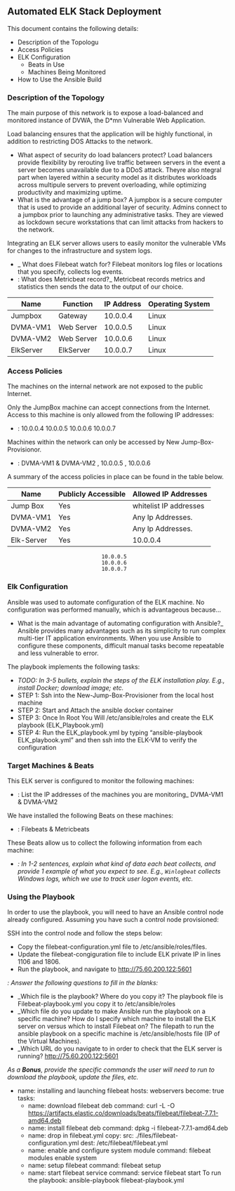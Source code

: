## Automated ELK Stack Deployment

This document contains the following details:
- Description of the Topologu
- Access Policies
- ELK Configuration
  - Beats in Use
  - Machines Being Monitored
- How to Use the Ansible Build


### Description of the Topology

The main purpose of this network is to expose a load-balanced and monitored instance of DVWA, the D*mn Vulnerable Web Application.

Load balancing ensures that the application will be highly functional, in addition to restricting DOS Attacks to the network.
- What aspect of security do load balancers protect?
Load balancers provide flexibility by rerouting live traffic between servers in the event a server becomes unavailable due to a DDoS attack. Theyre also ntegral part when layered within a security model as it distributes workloads across multipule servers to prevent overloading, while optimizing productivity and maximizing uptime.
- What is the advantage of a jump box?
A jumpbox is a secure computer that is used to provide an additional layer of security. Admins connect to a jumpbox prior to launching any administrative tasks. They are viewed as lockdown secure workstations that can limit attacks from hackers to the network.

Integrating an ELK server allows users to easily monitor the vulnerable VMs for changes to the infrastructure and system logs.
- _ What does Filebeat watch for?
Filebeat monitors log files or locations that you specify, collects log events.
- : What does Metricbeat record?_
Metricbeat records metrics and statistics then sends the data to the output of our choice.



| Name     | Function | IP Address | Operating System |
|----------|----------|------------|------------------|
| Jumpbox  | Gateway  | 10.0.0.4   | Linux            |
| DVMA-VM1 |Web Server| 10.0.0.5   | Linux            |
| DVMA-VM2 |Web Server| 10.0.0.6   | Linux            |
| ElkServer|ElkServer | 10.0.0.7   | Linux            |

### Access Policies

The machines on the internal network are not exposed to the public Internet. 

Only the JumpBox machine can accept connections from the Internet. Access to this machine is only allowed from the following IP addresses:
- : 10.0.0.4
    10.0.0.5
    10.0.0.6
    10.0.0.7

Machines within the network can only be accessed by New Jump-Box-Provisionor.
- : DVMA-VM1 & DVMA-VM2 , 10.0.0.5 , 10.0.0.6

A summary of the access policies in place can be found in the table below.

| Name     | Publicly Accessible | Allowed IP Addresses |
|----------|---------------------|----------------------|
| Jump Box |      Yes            |whitelist IP addresses
|DVMA-VM1  |      Yes            |Any Ip Addresses.     |
|DVMA-VM2  |      Yes            |Any Ip Addresses.     |
|Elk-Server|      Yes            |10.0.0.4              |
                                  10.0.0.5
                                  10.0.0.6
                                  10.0.0.7
### Elk Configuration

Ansible was used to automate configuration of the ELK machine. No configuration was performed manually, which is advantageous because...
- What is the main advantage of automating configuration with Ansible?_
Ansible provides many advantages such as its simplicity to run complex multi-tier IT application environments. When you use Ansible to configure these components, difficult manual tasks become repeatable and less vulnerable to error.

The playbook implements the following tasks:
- _TODO: In 3-5 bullets, explain the steps of the ELK installation play. E.g., install Docker; download image; etc._
- STEP 1:  Ssh into the New-Jump-Box-Provisioner from the local host machine
- STEP 2:  Start and Attach the ansible docker container  
- STEP 3:  Once In Root You Will  /etc/ansible/roles and create the ELK playbook (ELK_Playbook.yml)
- STEP 4:  Run the ELK_playbook.yml by typing “ansible-playbook ELK_playbook.yml” and then ssh into the ELK-VM to verify the configuration



### Target Machines & Beats
This ELK server is configured to monitor the following machines:
- : List the IP addresses of the machines you are monitoring_
    DVMA-VM1 & DVMA-VM2

We have installed the following Beats on these machines:
- : Filebeats & Metricbeats

These Beats allow us to collect the following information from each machine:
- _: In 1-2 sentences, explain what kind of data each beat collects, and provide 1 example of what you expect to see. E.g., `Winlogbeat` collects Windows logs, which we use to track user logon events, etc._

### Using the Playbook
In order to use the playbook, you will need to have an Ansible control node already configured. Assuming you have such a control node provisioned: 

SSH into the control node and follow the steps below:
- Copy the filebeat-configuration.yml file to  /etc/ansible/roles/files.
- Update the filebeat-congiguration file to include ELK private IP in lines 1106 and 1806. 
- Run the playbook, and navigate to http://75.60.200.122:5601

_: Answer the following questions to fill in the blanks:_
- _Which file is the playbook? Where do you copy it?
The playbook file is Filebeat-playbook.yml you copy it to /etc/ansible/roles
- _Which file do you update to make Ansible run the playbook on a specific machine? How do I specify which machine to install the ELK server on versus which to install Filebeat on?
The filepath to run the ansible playbook on a specific machine is /etc/ansible/hosts file  (IP of the Virtual Machines). 
- _Which URL do you navigate to in order to check that the ELK server is running?
 http://75.60.200.122:5601

_As a **Bonus**, provide the specific commands the user will need to run to download the playbook, update the files, etc._
  - name: installing and launching filebeat
    hosts: webservers
    become: true
    tasks:
    - name: download filebeat deb
      command: curl -L -O https://artifacts.elastic.co/downloads/beats/filebeat/filebeat-7.7.1-amd64.deb
    - name: install filebeat deb
      command: dpkg -i filebeat-7.7.1-amd64.deb
    - name: drop in filebeat.yml
      copy:
       src: ./files/filebeat-configuration.yml
       dest: /etc/filebeat/filebeat.yml
    - name: enable and configure system module
      command: filebeat modules enable system
    - name: setup filebeat
      command: filebeat setup
    - name: start filebeat service
      command: service filebeat start
To run the playbook: ansible-playbook filebeat-playbook.yml 



